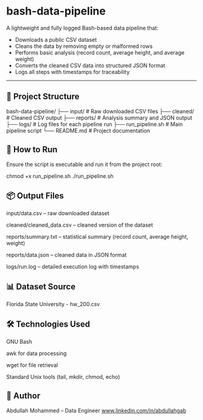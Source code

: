 # bash-data-pipeline

A lightweight and fully logged Bash-based data pipeline that:

- Downloads a public CSV dataset  
- Cleans the data by removing empty or malformed rows  
- Performs basic analysis (record count, average height, and average weight)  
- Converts the cleaned CSV data into structured JSON format  
- Logs all steps with timestamps for traceability  

---

## 📁 Project Structure

bash-data-pipeline/
├── input/ # Raw downloaded CSV files
├── cleaned/ # Cleaned CSV output
├── reports/ # Analysis summary and JSON output
├── logs/ # Log files for each pipeline run
├── run_pipeline.sh # Main pipeline script
└── README.md # Project documentation

 

## 🚀 How to Run

Ensure the script is executable and run it from the project root:

 
chmod +x run_pipeline.sh
./run_pipeline.sh

## 📦 Output Files
input/data.csv – raw downloaded dataset

cleaned/cleaned_data.csv – cleaned version of the dataset

reports/summary.txt – statistical summary (record count, average height, weight)

reports/data.json – cleaned data in JSON format

logs/run.log – detailed execution log with timestamps

## 📊 Dataset Source
Florida State University - hw_200.csv

## 🛠️ Technologies Used
GNU Bash

awk for data processing

wget for file retrieval

Standard Unix tools (tail, mkdir, chmod, echo)

## 🧠 Author
Abdullah Mohammed – Data Engineer
www.linkedin.com/in/abdullahgab
